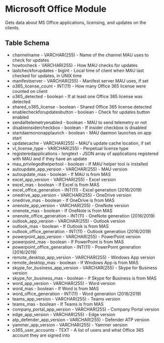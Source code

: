 Microsoft Office Module
==============

Gets data about MS Office applications, licensing, and updates on the clients.

Table Schema
------
* channelname - VARCHAR(255) - Name of the channel MAU uses to check for updates
* howtocheck - VARCHAR(255) - How MAU checks for updates
* lastcheckforupdates - bigint - Local time of client when MAU last checked for updates, in UNIX time
* manifestserver - VARCHAR(255) - Manifest server MAU uses, if set
* o365_license_count - INT(11) - How many Office 365 license were counted on client
* o365_detected - boolean - If at least one Office 365 license was detected
* shared_o365_license - boolean - Shared Office 365 license detected
* enablecheckforupdatesbutton - boolean - Check for updates button enabled
* sendalltelemetryenabled - boolean - MAU to send telemetry or not
* disableinsidercheckbox - boolean - If insider checkbox is disabled
* startdaemononapplaunch - boolean - MAU daemon launches on app start
* updatecache - VARCHAR(255) - MAU's update cache location, if set
* vl_license_type - VARCHAR(255) - Perpetual license type
* registeredapplications - longtext - JSON array of applications registered with MAU and if they have an update
* mau_privilegedhelpertool - boolean - If MAU helper tool is installed
* autoupdate_app_version - VARCHAR(255) - MAU version
* autoupdate_mas - boolean - If MAU is from MAS
* excel_app_version - VARCHAR(255) - Excel version
* excel_mas - boolean - If Excel is from MAS
* excel_office_generation - INT(11) - Excel generation (2016/2019)
* onedrive_app_version - VARCHAR(255) - OneDrive version
* onedrive_mas - boolean - If OneDrive is from MAS
* onenote_app_version - VARCHAR(255) - OneNote version
* onenote_mas - boolean - If OneNote is from MAS
* onenote_office_generation - INT(11) - OneNote generation (2016/2019)
* outlook_app_version - VARCHAR(255) - Outlook version
* outlook_mas - boolean - If Outlook is from MAS
* outlook_office_generation - INT(11) - Outlook generation (2016/2019)
* powerpoint_app_version - VARCHAR(255) - PowerPoint version
* powerpoint_mas - boolean - If PowerPoint is from MAS
* powerpoint_office_generation - INT(11) - PowerPoint generation (2016/2019)
* remote_desktop_app_version - VARCHAR(255) - Windows App version
* remote_desktop_mas - boolean - If Windows App is from MAS
* skype_for_business_app_version - VARCHAR(255) - Skype for Business version
* skype_for_business_mas - boolean - If Skype for Business is from MAS
* word_app_version - VARCHAR(255) - Word version
* word_mas - boolean - If Word is from MAS
* word_office_generation - INT(11) - Word generation (2016/2019)
* teams_app_version - VARCHAR(255) - Teams version
* teams_mas - boolean - If Teams is from MAS
* company_portal_app_version - VARCHAR(255) - Company Portal version
* edge_app_version - VARCHAR(255) - Edge version
* atp_defender_app_version - VARCHAR(255) - Defender ATP version
* yammer_app_version - VARCHAR(255) - Yammer version
* o365_user_accounts - TEXT - A list of users and what Office 365 account they are signed into

